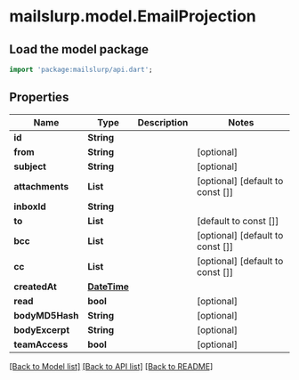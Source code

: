 # mailslurp.model.EmailProjection

## Load the model package
```dart
import 'package:mailslurp/api.dart';
```

## Properties
Name | Type | Description | Notes
------------ | ------------- | ------------- | -------------
**id** | **String** |  | 
**from** | **String** |  | [optional] 
**subject** | **String** |  | [optional] 
**attachments** | **List<String>** |  | [optional] [default to const []]
**inboxId** | **String** |  | 
**to** | **List<String>** |  | [default to const []]
**bcc** | **List<String>** |  | [optional] [default to const []]
**cc** | **List<String>** |  | [optional] [default to const []]
**createdAt** | [**DateTime**](DateTime) |  | 
**read** | **bool** |  | [optional] 
**bodyMD5Hash** | **String** |  | [optional] 
**bodyExcerpt** | **String** |  | [optional] 
**teamAccess** | **bool** |  | [optional] 

[[Back to Model list]](../README#documentation-for-models) [[Back to API list]](../README#documentation-for-api-endpoints) [[Back to README]](../README)


